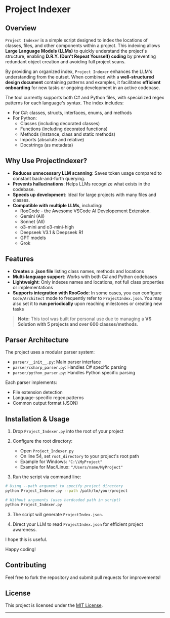 # Project Indexer

## Overview

`Project Indexer` is a simple script designed to index the locations of classes, files, and other components within a project. This indexing allows **Large Language Models (LLMs)** to quickly understand the project's structure, enabling **D.R.Y. (Don't Repeat Yourself) coding** by preventing redundant object creation and avoiding full project scans.

By providing an organized index, `Project Indexer` enhances the LLM's understanding from the outset. When combined with a **well-structured design document** containing patterns and examples, it facilitates **efficient onboarding** for new tasks or ongoing development in an active codebase.

The tool currently supports both C# and Python files, with specialized regex patterns for each language's syntax. The index includes:

- For C#: classes, structs, interfaces, enums, and methods
- For Python:
  - Classes (including decorated classes)
  - Functions (including decorated functions)
  - Methods (instance, class and static methods)
  - Imports (absolute and relative)
  - Docstrings (as metadata)

## Why Use ProjectIndexer?

- **Reduces unnecessary LLM scanning**: Saves token usage compared to constant back-and-forth querying.
- **Prevents hallucinations**: Helps LLMs recognize what exists in the codebase.
- **Speeds up development**: Ideal for large projects with many files and classes.
- **Compatible with multiple LLMs**, including:
  - RooCode - the Awesome VSCode AI Developement Extension.
  - Gemini (All)
  - Sonnet (All)
  - o3-mini and o3-mini-high
  - Deepseek V3.1 & Deepseek R1
  - GPT models
  - Grok

## Features

- **Creates** a **.json file** listing class names, methods and locations
- **Multi-language support**: Works with both C# and Python codebases
- **Lightweight**: Only indexes names and locations, not full class properties or implementations
- **Supports integration with RooCode**: In some cases, you can configure `Code/Architect` mode to frequently refer to `ProjectIndex.json`. You may also set it to **run periodically** upon reaching milestones or creating new tasks

> **Note:** This tool was built for personal use due to managing a **VS Solution with 5 projects and over 600 classes/methods**.

## Parser Architecture

The project uses a modular parser system:

- `parser/__init__.py`: Main parser interface
- `parser/csharp_parser.py`: Handles C# specific parsing
- `parser/python_parser.py`: Handles Python specific parsing

Each parser implements:

- File extension detection
- Language-specific regex patterns
- Common output format (JSON)

## Installation & Usage

1. Drop `Project_Indexer.py` into the root of your project

2. Configure the root directory:

   - Open `Project_Indexer.py`
   - On line 54, set `root_directory` to your project's root path
   - Example for Windows: `"C:\\MyProject"`
   - Example for Mac/Linux: `"/Users/name/MyProject"`

3. Run the script via command line:

```sh
# Using --path argument to specify project directory
python Project_Indexer.py --path /path/to/your/project

# Without arguments (uses hardcoded path in script)
python Project_Indexer.py
```

3.  The script will generate `ProjectIndex.json`.

4.  Direct your LLM to read `ProjectIndex.json` for efficient project awareness.

I hope this is useful.

Happy coding!

## Contributing

Feel free to fork the repository and submit pull requests for improvements!

## License

This project is licensed under the [MIT License](LICENSE).

---
